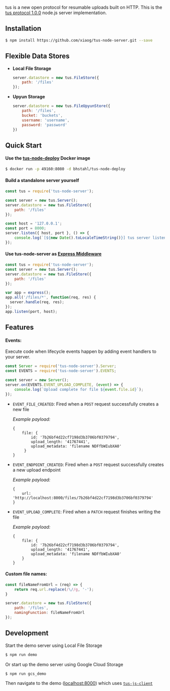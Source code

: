 tus is a new open protocol for resumable uploads built on HTTP. This is the [tus protocol 1.0.0](http://tus.io/protocols/resumable-upload.html) node.js server implementation.

## Installation

```bash
$ npm install https://github.com/xiaog/tus-node-server.git --save
```

## Flexible Data Stores

- **Local File Storage**
    ```js
    server.datastore = new tus.FileStore({
        path: '/files'
    });
    ```
- **Upyun Storage**
    ```js
    server.datastore = new tus.FileUpyunStore({
        path: '/files',
        bucket: 'buckets',
        username: 'username',
        password: 'password'
    })
    ```

## Quick Start

#### Use the [tus-node-deploy](https://hub.docker.com/r/bhstahl/tus-node-deploy/) Docker image

```sh
$ docker run -p 49160:8080 -d bhstahl/tus-node-deploy
```

#### Build a standalone server yourself
```js
const tus = require('tus-node-server');

const server = new tus.Server();
server.datastore = new tus.FileStore({
    path: '/files'
});

const host = '127.0.0.1';
const port = 8000;
server.listen({ host, port }, () => {
    console.log(`[${new Date().toLocaleTimeString()}] tus server listening at http://${host}:${port}`);
});
```

#### Use tus-node-server as [Express Middleware](http://expressjs.com/en/guide/using-middleware.html)

```js
const tus = require('tus-node-server');
const server = new tus.Server();
server.datastore = new tus.FileStore({
    path: '/files'
});

var app = express();
app.all('/files/*', function(req, res) {
  server.handle(req, res);
});
app.listen(port, host);
```

## Features
#### Events:

Execute code when lifecycle events happen by adding event handlers to your server.

```js
const Server = require('tus-node-server').Server;
const EVENTS = require('tus-node-server').EVENTS;

const server = new Server();
server.on(EVENTS.EVENT_UPLOAD_COMPLETE, (event) => {
    console.log(`Upload complete for file ${event.file.id}`);
});
```

- `EVENT_FILE_CREATED`: Fired when a `POST` request successfully creates a new file

    _Example payload:_
    ```
    {
        file: {
            id: '7b26bf4d22cf7198d3b3706bf0379794',
            upload_length: '41767441',
            upload_metadata: 'filename NDFfbWIubXA0'
         }
    }
    ```

- `EVENT_ENDPOINT_CREATED`: Fired when a `POST` request successfully creates a new upload endpoint

    _Example payload:_
    ```
    {
        url: 'http://localhost:8000/files/7b26bf4d22cf7198d3b3706bf0379794'
    }
    ```

- `EVENT_UPLOAD_COMPLETE`: Fired when a `PATCH` request finishes writing the file

    _Example payload:_
    ```
    {
        file: {
            id: '7b26bf4d22cf7198d3b3706bf0379794',
            upload_length: '41767441',
            upload_metadata: 'filename NDFfbWIubXA0'
        }
    }
    ```

#### Custom file names:
```js
const fileNameFromUrl = (req) => {
    return req.url.replace(/\//g, '-');
}

server.datastore = new tus.FileStore({
    path: '/files',
    namingFunction: fileNameFromUrl
});
```

## Development

Start the demo server using Local File Storage
```bash
$ npm run demo
```

Or start up the demo server using Google Cloud Storage
```bash
$ npm run gcs_demo
```

Then navigate to the demo ([localhost:8000](http://localhost:8000)) which uses [`tus-js-client`](https://github.com/tus/tus-js-client)

